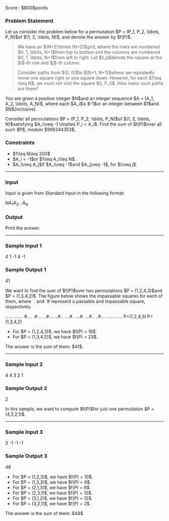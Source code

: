
<div>

<span>

<span>

<p>
Score : $800$points
</p>

<div>

<section>

### **Problem Statement**

<p>
Let us consider the problem below for a permutation $P = (P_1, P_2, \ldots, P_N)$of $(1, 2, \ldots, N)$, and denote the answer by $f(P)$.
</p>

<blockquote>

<p>
We have an $(N+2)\times (N+2)$grid, where the rows are numbered $0, 1, \ldots, N+1$from top to bottom and the columns are numbered $0, 1, \ldots, N+1$from left to right. Let $(i,j)$denote the square at the $i$-th row and $j$-th column.
</p>

<p>
Consider paths from $(0, 0)$to $(N+1, N+1)$where we repeatedly move one square right or one square down. However, for each $1\leq i\leq N$, we must not visit the square $(i, P_i)$. How many such paths are there?
</p>

</blockquote>

<p>
You are given a positive integer $N$and an integer sequence $A = (A_1, A_2, \ldots, A_N)$, where each $A_i$is $-1$or an integer between $1$and $N$(inclusive).
</p>

<p>
Consider all permutations $P = (P_1, P_2, \ldots, P_N)$of $(1, 2, \ldots, N)$satisfying $A_i\neq -1 \implies P_i = A_i$. Find the sum of $f(P)$over all such $P$, modulo $998244353$.
</p>

</section>

</div>

<div>

<section>

### **Constraints**

<ul>

<li>
$1\leq N\leq 200$
</li>

<li>
$A_i = -1$or $1\leq A_i\leq N$.
</li>

<li>
$A_i\neq A_j$if $A_i\neq -1$and $A_j\neq -1$, for $i\neq j$.
</li>

</ul>

</section>

</div>

---

<div>

<div>

<section>

### **Input**

<p>
Input is given from Standard Input in the following format:
</p>

<div>

$N$$A_1$$A_2$$\ldots$$A_N$
</div>

</section>

</div>

<div>

<section>

### **Output**

<p>
Print the answer.
</p>

</section>

</div>

</div>

---

<div>

<section>

### **Sample Input 1**

<div>

4
1 -1 4 -1

</div>

</section>

</div>

<div>

<section>

### **Sample Output 1**

<div>

41

</div>

<p>
We want to find the sum of $f(P)$over two permutations $P = (1,2,4,3)$and $P = (1,3,4,2)$. The figure below shows the impassable squares for each of them, where `.`and `#`represent a passable and impassable square, respectively.
</p>

<div>

......         ......
  .#....         .#....
  ..#...         ...#..
  ....#.         ....#.
  ...#..         ..#...
  ......         ......
P=(1,2,4,3)    P=(1,3,4,2)

</div>

<ul>

<li>
For $P = (1,2,4,3)$, we have $f(P) = 18$.
</li>

<li>
For $P = (1,3,4,2)$, we have $f(P) = 23$.
</li>

</ul>

<p>
The answer is the sum of them: $41$.
</p>

</section>

</div>

---

<div>

<section>

### **Sample Input 2**

<div>

4
4 3 2 1

</div>

</section>

</div>

<div>

<section>

### **Sample Output 2**

<div>

2

</div>

<p>
In this sample, we want to compute $f(P)$for just one permutation $P = (4,3,2,1)$.
</p>

</section>

</div>

---

<div>

<section>

### **Sample Input 3**

<div>

3
-1 -1 -1

</div>

</section>

</div>

<div>

<section>

### **Sample Output 3**

<div>

48

</div>

<ul>

<li>
For $P = (1,2,3)$, we have $f(P) = 10$.
</li>

<li>
For $P = (1,3,2)$, we have $f(P) = 6$.
</li>

<li>
For $P = (2,1,3)$, we have $f(P) = 6$.
</li>

<li>
For $P = (2,3,1)$, we have $f(P) = 12$.
</li>

<li>
For $P = (3,1,2)$, we have $f(P) = 12$.
</li>

<li>
For $P = (3,2,1)$, we have $f(P) = 2$.
</li>

</ul>

<p>
The answer is the sum of them: $48$.
</p>

</section>

</div>

</span>

</span>

</div>
